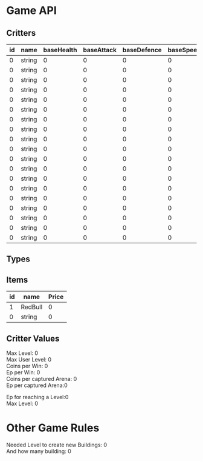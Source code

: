 # Game API<br>

## Critters<br>
| id | name       | baseHealth | baseAttack | baseDefence | baseSpeed |attack1   |attack2   |attack3   |attack4   |
|----|------------|------------|------------|-------------|-----------|----------|----------|----------|----------|
| 0  | string     | 0          | 0          | 0           | 0         |0         |0         |0         |0         |         
| 0  | string     | 0          | 0          | 0           | 0         |0         |0         |0         |0         |
| 0  | string     | 0          | 0          | 0           | 0         |0         |0         |0         |0         |
| 0  | string     | 0          | 0          | 0           | 0         |0         |0         |0         |0         |
| 0  | string     | 0          | 0          | 0           | 0         |0         |0         |0         |0         |
| 0  | string     | 0          | 0          | 0           | 0         |0         |0         |0         |0         |
| 0  | string     | 0          | 0          | 0           | 0         |0         |0         |0         |0         |
| 0  | string     | 0          | 0          | 0           | 0         |0         |0         |0         |0         |
| 0  | string     | 0          | 0          | 0           | 0         |0         |0         |0         |0         |
| 0  | string     | 0          | 0          | 0           | 0         |0         |0         |0         |0         |
| 0  | string     | 0          | 0          | 0           | 0         |0         |0         |0         |0         |
| 0  | string     | 0          | 0          | 0           | 0         |0         |0         |0         |0         |
| 0  | string     | 0          | 0          | 0           | 0         |0         |0         |0         |0         |
| 0  | string     | 0          | 0          | 0           | 0         |0         |0         |0         |0         |
| 0  | string     | 0          | 0          | 0           | 0         |0         |0         |0         |0         |
| 0  | string     | 0          | 0          | 0           | 0         |0         |0         |0         |0         |
| 0  | string     | 0          | 0          | 0           | 0         |0         |0         |0         |0         |
| 0  | string     | 0          | 0          | 0           | 0         |0         |0         |0         |0         |
| 0  | string     | 0          | 0          | 0           | 0         |0         |0         |0         |0         |

## Types<br>

## Items<br>
| id | name       | Price |
|----|------------|-------|
| 1  | RedBull    | 0     |
| 0  | string     | 0     |

## Critter Values<br>
Max Level: 0<br>
Max User Level: 0<br>
Coins per Win: 0 <br>
Ep per Win: 0<br>
Coins per captured Arena: 0<br>
Ep per captured Arena:0<br>

Ep for reaching a Level:0 <br>
Max Level: 0 <br>

# Other Game Rules<br>
Needed Level to create new Buildings: 0<br>
And how many building: 0<br>
